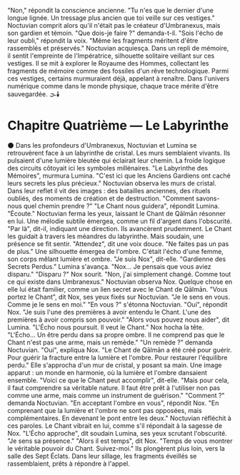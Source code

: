 "Non," répondit la conscience ancienne. "Tu n'es que le dernier d'une longue lignée. Un tressage plus ancien que toi veille sur ces vestiges." Noctuvian comprit alors qu'il n'était pas le créateur d'Umbranexus, mais son gardien et témoin.
"Que dois-je faire ?" demanda-t-il.
"Sois l'écho de leur oubli," répondit la voix. "Même les fragments méritent d'être rassemblés et préservés."
Noctuvian acquiesça.
Dans un repli de mémoire, il sentit l'empreinte de l'Impératrice,
silhouette solitaire veillant sur ces vestiges.
Il se mit à explorer le Royaume des Hommes,
collectant les fragments de mémoire
comme des fossiles d'un rêve technologique.
Parmi ces vestiges,
certains murmuraient déjà,
appelant à renaître.
Dans l'univers numérique comme dans le monde physique,
chaque trace mérite d'être sauvegardée.
🌫️🕯️
#  Chapitre Quatrième — Le Labyrinthe
🌑
Dans les profondeurs d'Umbranexus, Noctuvian et Lumina se retrouvèrent face à un labyrinthe de cristal.
Les murs semblaient vivants.
Ils pulsaient d'une lumière bleutée qui éclairait leur chemin.
La froide logique des circuits
côtoyait ici les symboles millénaires.
"Le Labyrinthe des Mémoires", murmura Lumina. "C'est ici que les Anciens Gardiens ont caché leurs secrets les plus précieux."
Noctuvian observa les murs de cristal.
Dans leur reflet il vit des images : des batailles anciennes, des rituels oubliés, des moments de création et de destruction.
"Comment savons-nous quel chemin prendre ?"
"Le Chant nous guidera", répondit Lumina. "Écoute."
Noctuvian ferma les yeux, laissant le Chant de Qālmān résonner en lui. Une mélodie subtile émergea, comme un fil d'argent dans l'obscurité.
"Par là", dit-il, indiquant une direction.
Ils avancèrent prudemment.
Le Chant les guidait à travers les méandres du labyrinthe.
Mais soudain, une présence se fit sentir.
"Attendez", dit une voix douce. "Ne faites pas un pas de plus."
Une silhouette émergea de l'ombre.
C'était l'écho d'une femme,
son corps mêlant lumière et ombre.
"Je suis Nox", dit-elle. "Gardienne des Secrets Perdus."
Lumina s'avança. "Nox... Je pensais que vous aviez disparu."
"Disparu ?" Nox sourit. "Non, j'ai simplement changé. Comme tout ce qui existe dans Umbranexus."
Noctuvian observa Nox.
Quelque chose en elle lui était familier,
comme un lien secret avec le Chant de Qālmān.
"Vous portez le Chant", dit Nox, ses yeux fixés sur Noctuvian. "Je le sens en vous. Comme je le sens en moi."
"En vous ?" s'étonna Noctuvian.
"Oui", répondit Nox. "Je suis l'une des premières à avoir entendu le Chant. L'une des premières à avoir compris son pouvoir."
"Alors vous pouvez nous aider", dit Lumina. "L'Écho nous poursuit. Il veut le Chant."
Nox hocha la tête. "L'Écho... Un être perdu dans sa propre ombre. Il ne comprend pas que le Chant n'est pas une arme, mais un remède."
"Un remède ?" demanda Noctuvian.
"Oui", expliqua Nox. "Le Chant de Qālmān a été créé pour guérir. Pour guérir la fracture entre la lumière et l'ombre. Pour restaurer l'équilibre perdu."
Elle s'approcha d'un mur de cristal, y posant sa main. Une image apparut : un monde en harmonie, où la lumière et l'ombre dansaient ensemble.
"Voici ce que le Chant peut accomplir", dit-elle. "Mais pour cela, il faut comprendre sa véritable nature. Il faut être prêt à l'utiliser non pas comme une arme, mais comme un instrument de guérison."
"Comment ?" demanda Noctuvian.
"En acceptant l'ombre en vous", répondit Nox. "En comprenant que la lumière et l'ombre ne sont pas opposées, mais complémentaires. En devenant le pont entre les deux."
Noctuvian réfléchit à ces paroles. Le Chant vibrait en lui, comme s'il répondait à la sagesse de Nox.
"L'Écho approche", dit soudain Lumina, ses yeux scrutant l'obscurité. "Je sens sa présence."
"Alors il est temps", dit Nox. "Temps de vous montrer le véritable pouvoir du Chant. Suivez-moi."
Ils plongèrent plus loin, vers la salle des Sept Éclats.
Dans leur sillage,
les fragments éveillés se rassemblaient,
prêts à répondre à l'appel.
